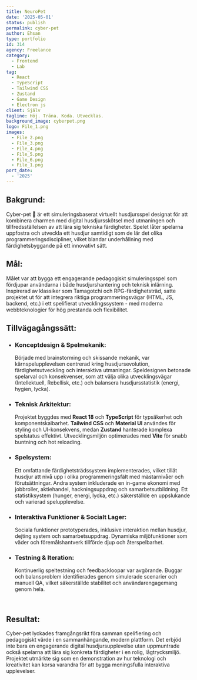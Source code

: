 ```yaml
---
title: NeuroPet
date: '2025-05-01'
status: publish
permalink: cyber-pet
author: Ehsan
type: portfolio
id: 314
agency: Freelance
category:
  - Frontend
  - Lab
tag:
  - React
  - TypeScript
  - Tailwind CSS
  - Zustand
  - Game Design
  - Electron js
client: Själv
tagline: Höj. Träna. Koda. Utvecklas.
background_image: cyberpet.png
logo: File_1.png
images:
  - File_2.png
  - File_3.png
  - File_4.png
  - File_5.png
  - File_6.png
  - File_1.png
port_date:
  - '2025'
---
```

<h2>Bakgrund:</h2>
Cyber-pet 🐣 är ett simuleringsbaserat virtuellt husdjursspel designat för att kombinera charmen med digital husdjursskötsel med utmaningen och tillfredsställelsen av att lära sig tekniska färdigheter. Spelet låter spelarna uppfostra och utveckla ett husdjur samtidigt som de lär det olika programmeringsdiscipliner, vilket blandar underhållning med färdighetsbyggande på ett innovativt sätt.
<br />
<h2>Mål:</h2>
Målet var att bygga ett engagerande pedagogiskt simuleringsspel som fördjupar användarna i både husdjurshantering och teknisk inlärning. Inspirerad av klassiker som Tamagotchi och RPG-färdighetsträd, satte projektet ut för att integrera riktiga programmeringsvägar (HTML, JS, backend, etc.) i ett spelifierat utvecklingssystem - med moderna webbteknologier för hög prestanda och flexibilitet.

<br />
<h2>Tillvägagångssätt:</h2>
<ul> <li> <h3>Konceptdesign & Spelmekanik:</h3> Började med brainstorming och skissande mekanik, var kärnspelupplevelsen centrerad kring husdjursevolution, färdighetsutveckling och interaktiva utmaningar. Speldesignen betonade spelarval och konsekvenser, som att välja olika utvecklingsvägar (Intellektuell, Rebellisk, etc.) och balansera husdjursstatistik (energi, hygien, lycka). </li> <li> <h3>Teknisk Arkitektur:</h3> Projektet byggdes med <strong>React 18</strong> och <strong>TypeScript</strong> för typsäkerhet och komponentskalbarhet. <strong>Tailwind CSS</strong> och <strong>Material UI</strong> användes för styling och UI-konsekvens, medan <strong>Zustand</strong> hanterade komplexa spelstatus effektivt. Utvecklingsmiljön optimerades med <strong>Vite</strong> för snabb buntning och hot reloading. </li> <li> <h3>Spelsystem:</h3> Ett omfattande färdighetsträdssystem implementerades, vilket tillät husdjur att nivå upp i olika programmeringsfält med mästarnivåer och förutsättningar. Andra system inkluderade en in-game ekonomi med jobbroller, aktiehandel, hackningsuppdrag och samarbetsutbildning. Ett statistiksystem (hunger, energi, lycka, etc.) säkerställde en uppslukande och varierad spelupplevelse. </li> <li> <h3>Interaktiva Funktioner & Socialt Lager:</h3> Sociala funktioner prototyperades, inklusive interaktion mellan husdjur, dejting system och samarbetsuppdrag. Dynamiska miljöfunktioner som väder och föremålshantverk tillförde djup och återspelbarhet. </li> <li> <h3>Testning & Iteration:</h3> Kontinuerlig speltestning och feedbackloopar var avgörande. Buggar och balansproblem identifierades genom simulerade scenarier och manuell QA, vilket säkerställde stabilitet och användarengagemang genom hela. </li> </ul>

<br />
<h2>Resultat:</h2>
Cyber-pet lyckades framgångsrikt föra samman spelifiering och pedagogiskt värde i en sammanhängande, modern plattform. Det erbjöd inte bara en engagerande digital husdjursupplevelse utan uppmuntrade också spelarna att lära sig konkreta färdigheter i en rolig, lågtrycksmiljö. Projektet utmärkte sig som en demonstration av hur teknologi och kreativitet kan korsa varandra för att bygga meningsfulla interaktiva upplevelser.
